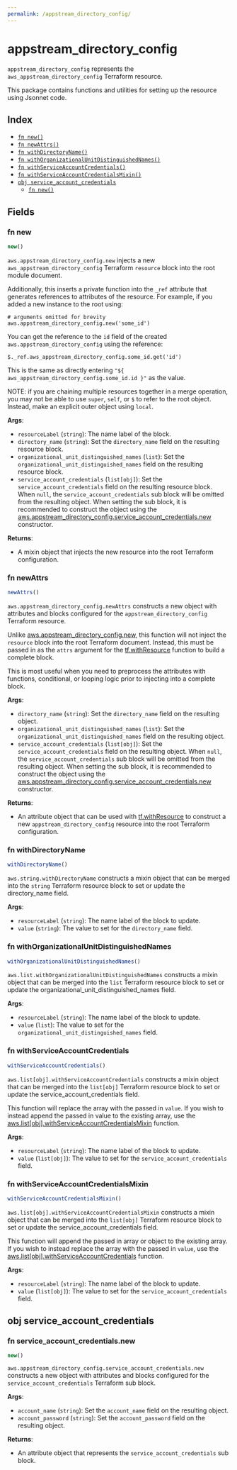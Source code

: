 ```yaml
---
permalink: /appstream_directory_config/
---
```


# appstream_directory_config

`appstream_directory_config` represents the `aws_appstream_directory_config` Terraform resource.



This package contains functions and utilities for setting up the resource using Jsonnet code.


## Index

* [`fn new()`](#fn-new)
* [`fn newAttrs()`](#fn-newattrs)
* [`fn withDirectoryName()`](#fn-withdirectoryname)
* [`fn withOrganizationalUnitDistinguishedNames()`](#fn-withorganizationalunitdistinguishednames)
* [`fn withServiceAccountCredentials()`](#fn-withserviceaccountcredentials)
* [`fn withServiceAccountCredentialsMixin()`](#fn-withserviceaccountcredentialsmixin)
* [`obj service_account_credentials`](#obj-service_account_credentials)
  * [`fn new()`](#fn-service_account_credentialsnew)

## Fields

### fn new

```ts
new()
```


`aws.appstream_directory_config.new` injects a new `aws_appstream_directory_config` Terraform `resource`
block into the root module document.

Additionally, this inserts a private function into the `_ref` attribute that generates references to attributes of the
resource. For example, if you added a new instance to the root using:

    # arguments omitted for brevity
    aws.appstream_directory_config.new('some_id')

You can get the reference to the `id` field of the created `aws.appstream_directory_config` using the reference:

    $._ref.aws_appstream_directory_config.some_id.get('id')

This is the same as directly entering `"${ aws_appstream_directory_config.some_id.id }"` as the value.

NOTE: if you are chaining multiple resources together in a merge operation, you may not be able to use `super`, `self`,
or `$` to refer to the root object. Instead, make an explicit outer object using `local`.

**Args**:
  - `resourceLabel` (`string`): The name label of the block.
  - `directory_name` (`string`): Set the `directory_name` field on the resulting resource block.
  - `organizational_unit_distinguished_names` (`list`): Set the `organizational_unit_distinguished_names` field on the resulting resource block.
  - `service_account_credentials` (`list[obj]`): Set the `service_account_credentials` field on the resulting resource block. When `null`, the `service_account_credentials` sub block will be omitted from the resulting object. When setting the sub block, it is recommended to construct the object using the [aws.appstream_directory_config.service_account_credentials.new](#fn-service_account_credentialsnew) constructor.

**Returns**:
- A mixin object that injects the new resource into the root Terraform configuration.


### fn newAttrs

```ts
newAttrs()
```


`aws.appstream_directory_config.newAttrs` constructs a new object with attributes and blocks configured for the `appstream_directory_config`
Terraform resource.

Unlike [aws.appstream_directory_config.new](#fn-new), this function will not inject the `resource`
block into the root Terraform document. Instead, this must be passed in as the `attrs` argument for the
[tf.withResource](https://github.com/tf-libsonnet/core/tree/main/docs#fn-withresource) function to build a complete block.

This is most useful when you need to preprocess the attributes with functions, conditional, or looping logic prior to
injecting into a complete block.

**Args**:
  - `directory_name` (`string`): Set the `directory_name` field on the resulting object.
  - `organizational_unit_distinguished_names` (`list`): Set the `organizational_unit_distinguished_names` field on the resulting object.
  - `service_account_credentials` (`list[obj]`): Set the `service_account_credentials` field on the resulting object. When `null`, the `service_account_credentials` sub block will be omitted from the resulting object. When setting the sub block, it is recommended to construct the object using the [aws.appstream_directory_config.service_account_credentials.new](#fn-service_account_credentialsnew) constructor.

**Returns**:
  - An attribute object that can be used with [tf.withResource](https://github.com/tf-libsonnet/core/tree/main/docs#fn-withresource) to construct a new `appstream_directory_config` resource into the root Terraform configuration.


### fn withDirectoryName

```ts
withDirectoryName()
```

`aws.string.withDirectoryName` constructs a mixin object that can be merged into the `string`
Terraform resource block to set or update the directory_name field.



**Args**:
  - `resourceLabel` (`string`): The name label of the block to update.
  - `value` (`string`): The value to set for the `directory_name` field.


### fn withOrganizationalUnitDistinguishedNames

```ts
withOrganizationalUnitDistinguishedNames()
```

`aws.list.withOrganizationalUnitDistinguishedNames` constructs a mixin object that can be merged into the `list`
Terraform resource block to set or update the organizational_unit_distinguished_names field.



**Args**:
  - `resourceLabel` (`string`): The name label of the block to update.
  - `value` (`list`): The value to set for the `organizational_unit_distinguished_names` field.


### fn withServiceAccountCredentials

```ts
withServiceAccountCredentials()
```

`aws.list[obj].withServiceAccountCredentials` constructs a mixin object that can be merged into the `list[obj]`
Terraform resource block to set or update the service_account_credentials field.

This function will replace the array with the passed in `value`. If you wish to instead append the
passed in value to the existing array, use the [aws.list[obj].withServiceAccountCredentialsMixin](TODO) function.


**Args**:
  - `resourceLabel` (`string`): The name label of the block to update.
  - `value` (`list[obj]`): The value to set for the `service_account_credentials` field.


### fn withServiceAccountCredentialsMixin

```ts
withServiceAccountCredentialsMixin()
```

`aws.list[obj].withServiceAccountCredentialsMixin` constructs a mixin object that can be merged into the `list[obj]`
Terraform resource block to set or update the service_account_credentials field.

This function will append the passed in array or object to the existing array. If you wish
to instead replace the array with the passed in `value`, use the [aws.list[obj].withServiceAccountCredentials](TODO)
function.


**Args**:
  - `resourceLabel` (`string`): The name label of the block to update.
  - `value` (`list[obj]`): The value to set for the `service_account_credentials` field.


## obj service_account_credentials



### fn service_account_credentials.new

```ts
new()
```


`aws.appstream_directory_config.service_account_credentials.new` constructs a new object with attributes and blocks configured for the `service_account_credentials`
Terraform sub block.



**Args**:
  - `account_name` (`string`): Set the `account_name` field on the resulting object.
  - `account_password` (`string`): Set the `account_password` field on the resulting object.

**Returns**:
  - An attribute object that represents the `service_account_credentials` sub block.
